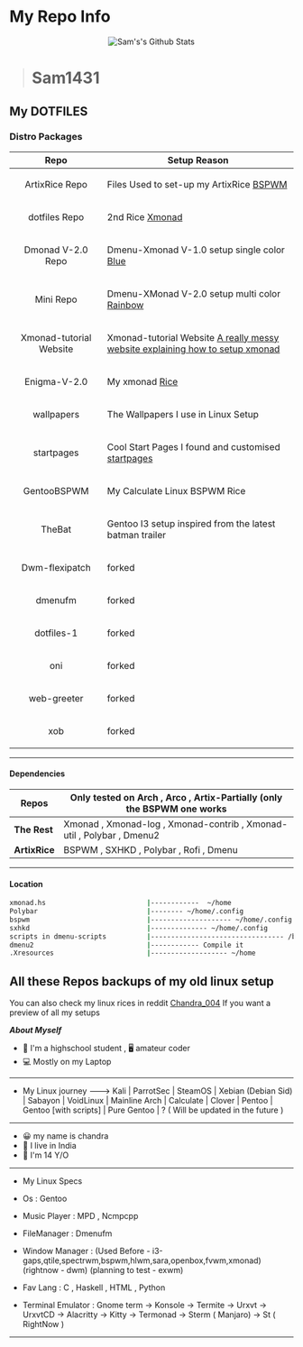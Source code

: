 # My Repo Info

<p align="center">
  <img alt="Sam's's Github Stats" src="https://github-readme-stats.vercel.app/api?username=Sam1431&show_icons=true&include_all_commits=true&hide_border=true" 
/>
<!--  <img alt="profile pic" width="195px" src="https://avatars2.githubusercontent.com/u/26059688?s=460&u=d41b000a62eab50d000c3da604d151cec27bd850&v=4" />  -->
<!--  <img src="https://github-readme-stats.anuraghazra1.vercel.app/api/top-langs/?username=Sam1431&hide=ruby,perl&hide_border=true" />  -->
</p>

> # Sam1431

## My DOTFILES

### Distro Packages
|Repo|Setup Reason|
|:---:|:---:|
|ArtixRice Repo                                      | <p align=left>Files Used to set-up my ArtixRice  [BSPWM](https://github.com/Sam1431/ArtixRice)|                                            
|dotfiles Repo                                       | <p align=left>2nd Rice [Xmonad](https://github.com/Sam1431/dotfiles)|
|Dmonad V-2.0 Repo                                   | <p align=left>Dmenu-Xmonad V-1.0 setup single color [Blue](https://github.com/Sam1431/DMonad)|                                             
|Mini Repo                                           | <p align=left>Dmenu-XMonad V-2.0 setup multi color [Rainbow](https://github.com/Sam1431/Mini)|                                             
|Xmonad-tutorial Website                             | <p align=left>Xmonad-tutorial Website [A really messy website explaining how to setup xmonad](https://sam1431.github.io/xmonad-tutorial/)|
|Enigma-V-2.0                                        | <p align=left>My xmonad [Rice](https://github.com/Sam1431/Enigma-V-2.0)|
|wallpapers                                          | <p align=left>The Wallpapers I use in Linux Setup|
|startpages                                          | <p align=left>Cool Start Pages I found and customised [startpages](https://github.com/Sam1431/startpages)|
|GentooBSPWM                                         | <p align=left>My Calculate Linux BSPWM Rice|
|TheBat                                              | <p align=left>Gentoo I3 setup inspired from the latest batman trailer|
|Dwm-flexipatch                                      | <p align=left>forked                                                 |
|dmenufm                                             | <p align=left>forked                                                 |
|dotfiles-1                                          | <p align=left>forked                                                 |
|oni                                                 | <p align=left>forked                                                 |
|web-greeter                                         | <p align=left>forked                                                 |
|xob                                                 | <p align=left>forked                                                 |


****
#### Dependencies
|        Repos           |           Only tested on Arch , Arco , Artix-Partially (only the BSPWM one works             |
|------------------------|----------------------------------------------------------------------------------------------|
| **The Rest**           | Xmonad , Xmonad-log , Xmonad-contrib , Xmonad-util , Polybar , Dmenu2                        |
| **ArtixRice**          | BSPWM , SXHKD , Polybar , Rofi , Dmenu                                                       |
****

#### Location
```sh
xmonad.hs                         |------------  ~/home
Polybar                           |-------- ~/home/.config
bspwm                             |-------------------- ~/home/.config
sxhkd                             |-------------- ~/home/.config
scripts in dmenu-scripts          |--------------------------------- /bin
dmenu2                            |------------ Compile it 
.Xresources                       |------------------- ~/home

```

## All these Repos backups of my old linux setup
You can also check my linux rices in reddit [ Chandra_004](https://www.reddit.com/user/chandra_004)
If you want a preview of all my setups


***About Myself*** 
- 🏫 I'm a highschool student , 🖥️ amateur coder
- 💻 Mostly on my Laptop

****

- My Linux journey 
---> Kali 
| ParrotSec 
| SteamOS 
| Xebian (Debian Sid) 
| Sabayon 
| VoidLinux 
| Mainline Arch 
| Calculate
| Clover 
| Pentoo
| Gentoo [with scripts]
| Pure Gentoo
| ? ( Will be updated in the future ) 

****

- 😀 my name is chandra
- 💖 I live in India
- 👦 I'm 14 Y/O

****

- My Linux Specs

- Os : Gentoo
- Music Player : MPD , Ncmpcpp
- FileManager :  Dmenufm
- Window Manager : (Used Before - i3-gaps,qtile,spectrwm,bspwm,hlwm,sara,openbox,fvwm,xmonad) (rightnow - dwm) (planning to test - exwm)
- Fav Lang : C , Haskell , HTML , Python
- Terminal Emulator : Gnome term -> Konsole -> Termite -> Urxvt -> UrxvtCD -> Alacritty -> Kitty -> Termonad -> Sterm ( Manjaro) -> St ( RightNow ) 

****
